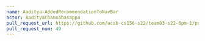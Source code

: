 ```yaml
---
name: Aaditya-AddedRecommendationToNavBar
actor: AadityaChannabasappa
pull_request_url: https://github.com/ucsb-cs156-s22/team03-s22-6pm-1/pull/49
pull_request_num: 49
---
```

